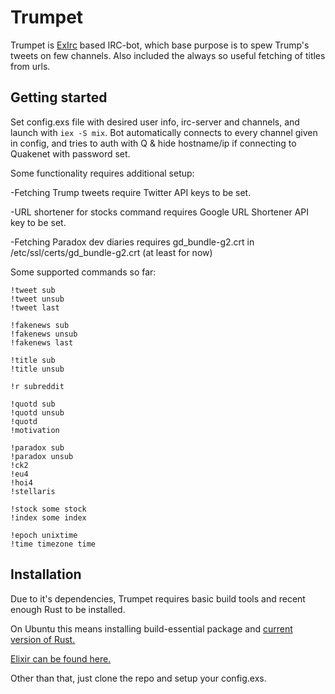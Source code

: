 # Trumpet

Trumpet is [ExIrc](https://github.com/bitwalker/exirc) based IRC-bot, which base purpose is to spew Trump's tweets on few channels. Also included the always so useful fetching of titles from urls.

## Getting started

Set config.exs file with desired user info, irc-server and channels, and launch with `iex -S mix`. Bot automatically connects to every channel given in config, and tries to auth with Q & hide hostname/ip if connecting to Quakenet with password set.

Some functionality requires additional setup:

-Fetching Trump tweets require Twitter API keys to be set.

-URL shortener for stocks command requires Google URL Shortener API key to be set.

-Fetching Paradox dev diaries requires gd_bundle-g2.crt in /etc/ssl/certs/gd_bundle-g2.crt (at least for now)


Some supported commands so far:

```
!tweet sub
!tweet unsub
!tweet last

!fakenews sub
!fakenews unsub
!fakenews last

!title sub
!title unsub

!r subreddit

!quotd sub
!quotd unsub
!quotd
!motivation

!paradox sub
!paradox unsub
!ck2
!eu4
!hoi4
!stellaris

!stock some stock
!index some index

!epoch unixtime
!time timezone time
```

## Installation

Due to it's dependencies, Trumpet requires basic build tools and recent enough Rust to be installed.

On Ubuntu this means installing build-essential package and [current version of Rust.](https://www.rust-lang.org/en-US/install.html)

[Elixir can be found here.](http://elixir-lang.github.io/install.html)

Other than that, just clone the repo and setup your config.exs.
